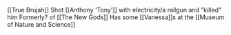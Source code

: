 [[True Brujah]]
Shot [[Anthony 'Tony']] with electricity/a railgun and "killed" him
Formerly? of [[The New Gods]]
Has some [[Vanessa]]s at the [[Museum of Nature and Science]]
